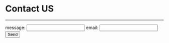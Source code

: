 
# Contact US


-----
<form action="https://formspree.io/zefang@considerdigital.com" method="POST">message: <input type="text" name="name"> email: <input type="email" name="_replyto"> <input type="submit" value="Send"></form>
